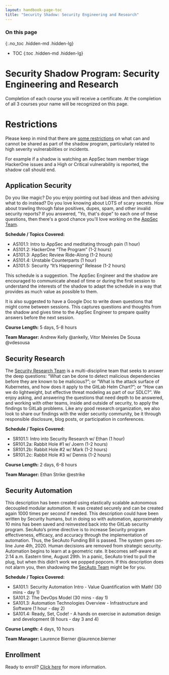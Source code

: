 ```yaml
---
layout: handbook-page-toc
title: "Security Shadow: Security Engineering and Research"
---
```


### On this page

{:.no_toc .hidden-md .hidden-lg}

- TOC
{:toc .hidden-md .hidden-lg}

# Security Shadow Program: Security Engineering and Research

Completion of each course you will receive a certificate. At the completion of all 3 courses your name will be recognized on this page.

# Restrictions

Please keep in mind that there are [some restrictions](https://about.gitlab.com/handbook/security/transparency_by_default.html#restricted-security-only-or-other-restrictions-imposed) on what can and cannot be shared as part of the shadow program, particularly related to high severity vulnerabilities or incidents.

For example if a shadow is watching an AppSec team member triage HackerOne issues and a High or Critical vulnerability is reported, the shadow call should end.

## Application Security

Do you like magic? Do you enjoy pointing out bad ideas and then advising what to do instead? Do you love knowing about LOTS of scary secrets. How about trawling through false positives, dupes, spam, and other invalid security reports? If you answered, "Yo, that's dope" to each one of these questions, then there's a good chance you'll love working on the [AppSec Team](/handbook/security/security-engineering-and-research/application-security/).

**Schedule / Topics Covered:**
- AS101.1: Intro to AppSec and meditating through pain (1 hour)
- AS101.2: HackerOne “The Program” (1-2 hours)
- AS101.3: AppSec Review Ride-Along (1-2 hours)
- AS101.4: Unstable Counterparts (1 hour)
- AS101.5: Security “It’s Happening” Release (1-2 hours)

This schedule is a suggestion. The AppSec Engineer and the shadow are encouraged to communicate
ahead of time or during the first session to understand the interests of the shadow to adapt the
schedule in a way that provides as much value as possible to them.

It is also suggested to have a Google Doc to write down questions that might come between sessions.
This captures questions and thoughts from the shadow and gives time to the AppSec Engineer to
prepare quality answers before the next session.

**Course Length:**
5 days, 5-8 hours

**Team Manager:** Andrew Kelly @ankelly, Vitor Meireles De Sousa @vdesousa

## Security Research

The [Security Research Team](/handbook/security/threat-management/security-research/) is a multi-discipline team that seeks to answer the deep questions: “What can be done to detect malicious dependencies before they are known to be malicious?”; or “What is the attack surface of Kubernetes, and how does it apply to the GitLab Helm Chart?”; or “How can we do lightweight, but effective threat modeling as part of our SDLC?”. We enjoy asking, and answering the questions that need depth to be answered, and working with other teams, inside and outside of security, to apply the findings to GitLab problems. Like any good research organization, we also look to share our findings with the wider security community, be it through responsible disclosure, blog posts, or participation in conferences.

**Schedule / Topics Covered:**
- SR101.1: Intro into Security Research w/ Ethan (1 hour)
- SR101.2a: Rabbit Hole #1 w/ Joern (1-2 hours)
- SR101.2b: Rabbit Hole #2 w/ Mark (1-2 hours)
- SR101.2c: Rabbit Hole #3 w/ Dennis (1-2 hours)

**Course Length:**
2 days, 6-8 hours

**Team Manager:** Ethan Strike @estrike

## Security Automation

This description has been created using elastically scalable autonomous decoupled modular automation. It was created securely and can be created again 1000 times per second if needed. This description could have been written by Security humans, but in doing so with automation, approximately 10 mins has been saved and reinvested back into the GitLab security program. SecAuto’s prime directive is to increase Security program effectiveness, efficacy, and accuracy through the implementation of automation. Thus, the SecAuto Funding Bill is passed. The system goes on-line June 4th, 2020. Human decisions are removed from strategic security. Automation begins to learn at a geometric rate. It becomes self-aware at 2:14 a.m. Eastern time, August 29th. In a panic, SecAuto tried to pull the plug, but when this didn’t work we popped popcorn. If this description does not alarm you, then shadowing the [SecAuto Team](/handbook/security/security-engineering-and-research/automation/) might be for you.

**Schedule / Topics Covered:**
- SA101.1: Security Automation Intro - Value Quantification with Math! (30 mins - day 1)
- SA101.2: The DevOps Model (30 mins - day 1)
- SA101.3: Automation Technologies Overview - Infrastructure and Software (1 hour - day 2)
- SA101.4: Ready, Set, Code! - A hands on exercise in automation design and development (8 hours - day 3 and 4)


**Course Length:**
4 days, 10 hours

**Team Manager:** Laurence Bierner @laurence.bierner

## Enrollment
Ready to enroll? [Click here](/handbook/security/security-shadow.html) for more information.
